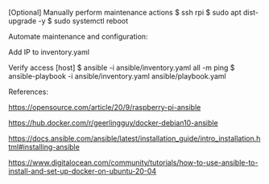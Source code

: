 [Optional] Manually perform maintenance actions
$ ssh rpi
$ sudo apt dist-upgrade -y
$ sudo systemctl reboot

Automate maintenance and configuration:

Add IP to inventory.yaml

Verify access [host]
$ ansible -i ansible/inventory.yaml all -m ping
$ ansible-playbook -i ansible/inventory.yaml ansible/playbook.yaml


References:

https://opensource.com/article/20/9/raspberry-pi-ansible

https://hub.docker.com/r/geerlingguy/docker-debian10-ansible

https://docs.ansible.com/ansible/latest/installation_guide/intro_installation.html#installing-ansible

https://www.digitalocean.com/community/tutorials/how-to-use-ansible-to-install-and-set-up-docker-on-ubuntu-20-04 